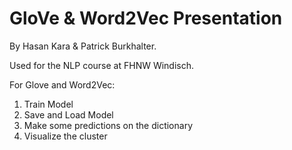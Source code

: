 GloVe & Word2Vec Presentation
====

By Hasan Kara & Patrick Burkhalter.  

Used for the NLP course at FHNW Windisch.  


For Glove and Word2Vec:  

1. Train Model  
1. Save and Load Model  
1. Make some predictions on the dictionary  
1. Visualize the cluster
